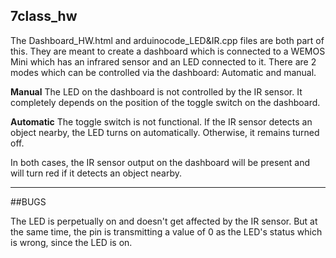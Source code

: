 
## 7class_hw
The Dashboard_HW.html and arduinocode_LED&IR.cpp files are both part of this. They are meant to create a dashboard which is connected to a WEMOS Mini which has an infrared sensor and an LED connected to it. There are 2 modes which can be controlled via the dashboard: Automatic and manual.

**Manual**
The LED on the dashboard is not controlled by the IR sensor. It completely depends on the position of the toggle switch on the dashboard.

**Automatic**
The toggle switch is not functional. If the IR sensor detects an object nearby, the LED turns on automatically. Otherwise, it remains turned off.

In both cases, the IR sensor output on the dashboard will be present and will turn red if it detects an object nearby.

---
##BUGS

The LED is perpetually on and doesn't get affected by the IR sensor. But at the same time, the pin is transmitting a value of 0 as the LED's status which is wrong, since the LED is on.
